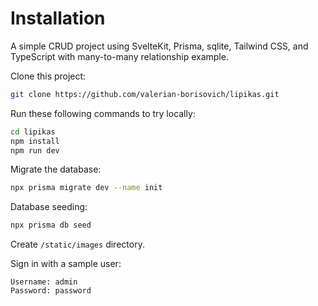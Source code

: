 # Installation

A simple CRUD project using SvelteKit, Prisma, sqlite, Tailwind CSS, and TypeScript with many-to-many relationship example.

Clone this project:

```bash
git clone https://github.com/valerian-borisovich/lipikas.git
```

Run these following commands to try locally:

```bash
cd lipikas
npm install
npm run dev
```

Migrate the database:

```bash
npx prisma migrate dev --name init
```

Database seeding:

```bash
npx prisma db seed
```

Create `/static/images` directory.

Sign in with a sample user:

```
Username: admin
Password: password
```
